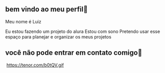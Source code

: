 ## bem vindo ao meu perfil👋

Meu nome é Luiz

Eu estou fazendo um projeto do alura
Estou com sono
Pretendo usar esse espaço para planejar e organizar os meus projetos

## você não pode entrar em contato comigo📧

![]()
https://tenor.com/b0tQV.gif
